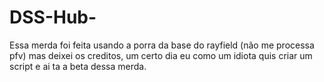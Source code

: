 # DSS-Hub-

Essa merda foi feita usando a porra da base do rayfield (não me processa pfv) mas deixei os creditos,
um certo dia eu como um idiota quis criar um script e ai ta a beta dessa merda.
